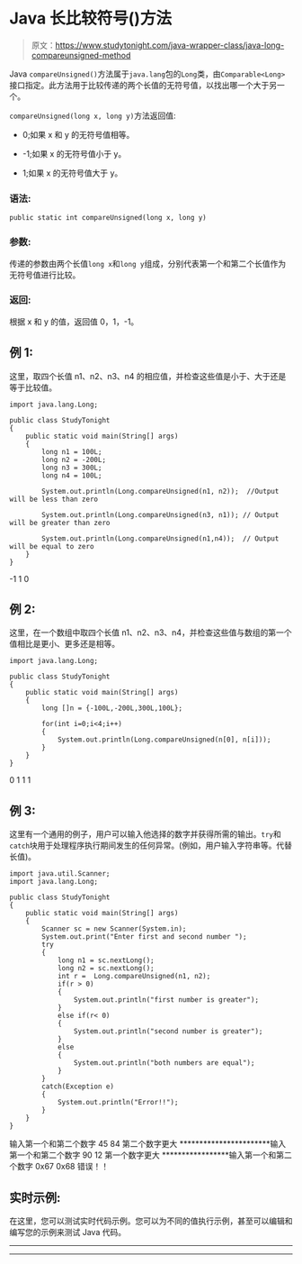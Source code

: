 # Java 长比较符号()方法

> 原文：<https://www.studytonight.com/java-wrapper-class/java-long-compareunsigned-method>

Java `compareUnsigned()`方法属于`java.lang`包的`Long`类，由`Comparable<Long>`接口指定。此方法用于比较传递的两个长值的无符号值，以找出哪一个大于另一个。

`compareUnsigned(long x, long y)`方法返回值:

*   0;如果 x 和 y 的无符号值相等。

*   -1;如果 x 的无符号值小于 y。

*   1;如果 x 的无符号值大于 y。

### 语法:

```
public static int compareUnsigned(long x, long y)
```

### 参数:

传递的参数由两个长值`long x`和`long y`组成，分别代表第一个和第二个长值作为无符号值进行比较。

### 返回:

根据 x 和 y 的值，返回值 0，1，-1。

## 例 1:

这里，取四个长值 n1、n2、n3、n4 的相应值，并检查这些值是小于、大于还是等于比较值。

```
import java.lang.Long;

public class StudyTonight 
{  
    public static void main(String[] args) 
    {          
        long n1 = 100L;  
        long n2 = -200L;  
        long n3 = 300L;  
        long n4 = 100L;  

        System.out.println(Long.compareUnsigned(n1, n2));  //Output will be less than zero

        System.out.println(Long.compareUnsigned(n3, n1)); // Output will be greater than zero  

        System.out.println(Long.compareUnsigned(n1,n4));  // Output will be equal to zero
    }  
}
```

-1
1
0

## 例 2:

这里，在一个数组中取四个长值 n1、n2、n3、n4，并检查这些值与数组的第一个值相比是更小、更多还是相等。

```
import java.lang.Long;

public class StudyTonight 
{  
    public static void main(String[] args) 
    {          
        long []n = {-100L,-200L,300L,100L};  

        for(int i=0;i<4;i++)
        {
            System.out.println(Long.compareUnsigned(n[0], n[i]));  
        }  
    } 
}
```

0
1
1
1

## 例 3:

这里有一个通用的例子，用户可以输入他选择的数字并获得所需的输出。`try`和`catch`块用于处理程序执行期间发生的任何异常。(例如，用户输入字符串等。代替长值)。

```
import java.util.Scanner; 
import java.lang.Long;

public class StudyTonight 
{  
    public static void main(String[] args) 
    {      
        Scanner sc = new Scanner(System.in);  
        System.out.print("Enter first and second number ");  
        try
        {
            long n1 = sc.nextLong();  
            long n2 = sc.nextLong();  
            int r =  Long.compareUnsigned(n1, n2);    
            if(r > 0)
            {  
                System.out.println("first number is greater");  
            }
            else if(r< 0) 
            {  
                System.out.println("second number is greater");  
            } 
            else
            {  
                System.out.println("both numbers are equal");
            }
        }
        catch(Exception e)
        {
            System.out.println("Error!!");
        }  
    }  
} 
```

输入第一个和第二个数字 45 84
第二个数字更大
***********************输入第一个和第二个数字 90 12
第一个数字更大
*****************输入第一个和第二个数字 0x67 0x68
错误！！

## 实时示例:

在这里，您可以测试实时代码示例。您可以为不同的值执行示例，甚至可以编辑和编写您的示例来测试 Java 代码。

* * *

* * *
